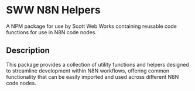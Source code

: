 # SWW N8N Helpers

A NPM package for use by Scott Web Works containing reusable code functions for use in N8N code nodes.

## Description

This package provides a collection of utility functions and helpers designed to streamline development within N8N workflows, offering common functionality that can be easily imported and used across different N8N code nodes.
